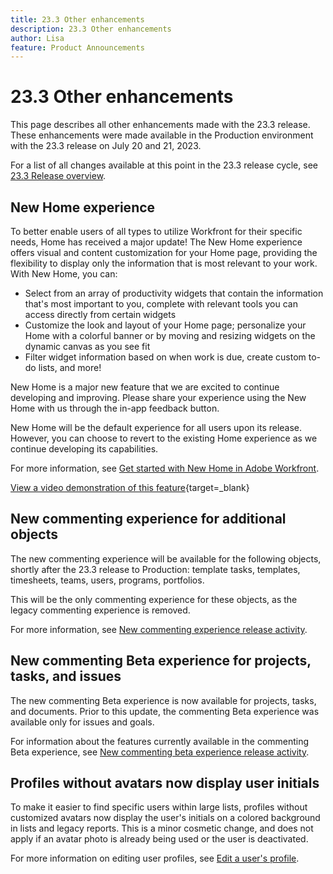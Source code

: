 ```yaml
---
title: 23.3 Other enhancements
description: 23.3 Other enhancements
author: Lisa
feature: Product Announcements
---
```

# 23.3 Other enhancements

This page describes all other enhancements made with the 23.3 release. These enhancements were made available in the Production environment with the 23.3 release on July 20 and 21, 2023. 

For a list of all changes available at this point in the 23.3 release cycle, see [23.3 Release overview](/help/quicksilver/product-announcements/product-releases/23.3-release-activity/23-3-release-overview.md).

## New Home experience

To better enable users of all types to utilize Workfront for their specific needs, Home has received a major update! The New Home experience offers visual and content customization for your Home page, providing the flexibility to display only the information that is most relevant to your work. With New Home, you can:

* Select from an array of productivity widgets that contain the information that's most important to you, complete with relevant tools you can access directly from certain widgets
* Customize the look and layout of your Home page; personalize your Home with a colorful banner or by moving and resizing widgets on the dynamic canvas as you see fit
* Filter widget information based on when work is due, create custom to-do lists, and more!

New Home is a major new feature that we are excited to continue developing and improving. Please share your experience using the New Home with us through the in-app feedback button.

New Home will be the default experience for all users upon its release. However, you can choose to revert to the existing Home experience as we continue developing its capabilities.

For more information, see [Get started with New Home in Adobe Workfront](/help/quicksilver/workfront-basics/using-home/new-home/get-started-with-new-home.md).

[View a video demonstration of this feature](https://video.tv.adobe.com/v/3420969/){target=_blank}

## New commenting experience for additional objects

The new commenting experience will be available for the following objects, shortly after the 23.3 release to Production: template tasks, templates, timesheets, teams, users, programs, portfolios.  

This will be the only commenting experience for these objects, as the legacy commenting experience is removed.

For more information, see [New commenting experience release activity](/help/quicksilver/product-announcements/betas/new-commenting-experience-beta/new-commenting-beta-experience-release-activity.md).

## New commenting Beta experience for projects, tasks, and issues

The new commenting Beta experience is now available for projects, tasks, and documents. Prior to this update, the commenting Beta experience was available only for issues and goals.

For information about the features currently available in the commenting Beta experience, see [New commenting beta experience release activity](/help/quicksilver/product-announcements/betas/new-commenting-experience-beta/new-commenting-beta-experience-release-activity.md).

## Profiles without avatars now display user initials

To make it easier to find specific users within large lists, profiles without customized avatars now display the user's initials on a colored background in lists and legacy reports. This is a minor cosmetic change, and does not apply if an avatar photo is already being used or the user is deactivated.

For more information on editing user profiles, see [Edit a user's profile](/help/quicksilver/administration-and-setup/add-users/create-and-manage-users/edit-a-users-profile.md).
